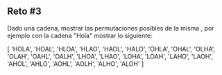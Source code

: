 ## Reto #3

Dado una cadena, mostrar las permutaciones posibles de la misma , por ejemplo con la cadena "Hola" mostrar lo siguiente:

[
'HOLA', 'HOAL', 'HLOA',
'HLAO', 'HAOL', 'HALO',
'OHLA', 'OHAL', 'OLHA',
'OLAH', 'OAHL', 'OALH',
'LHOA', 'LHAO', 'LOHA',
'LOAH', 'LAHO', 'LAOH',
'AHOL', 'AHLO', 'AOHL',
'AOLH', 'ALHO', 'ALOH'
]

